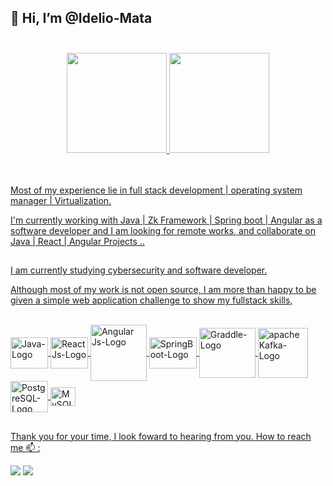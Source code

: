 ## 👋 Hi, I’m @Idelio-Mata  </br> </br> 

<div align="center">
  <a href="https://github.com/idelio-mata">
  <img height="160em" src="https://github-readme-stats.vercel.app/api?username=idelio-mata&show_icons=true&theme=dark&include_all_commits=true&count_private=true"/>
  <img height="160em" src="https://github-readme-stats.vercel.app/api/top-langs/?username=idelio-mata&layout=compact&langs_count=7&theme=dark"/>
 </div>
 </br> </br>


Most of my experience lie in full stack development | operating system manager | Virtualization.

 I'm currently working with Java | Zk Framework | Spring boot | Angular as a software developer and
 I am looking for remote works, and collaborate on Java | React | Angular Projects ..

##
##

I am currently studying cybersecurity and software developer.

Although most of my work is not open source, I am more than happy to be given a simple web application challenge to show my fullstack skills,

<div style="display: inline_block"><br>

 <img align="center" alt="Java-Logo" height="50" width="60" src="https://cdn.jsdelivr.net/gh/devicons/devicon/icons/java/java-original-wordmark.svg" />
 <img align="center" alt="ReactJs-Logo" height="50" width="60" src="https://cdn.jsdelivr.net/gh/devicons/devicon/icons/react/react-original-wordmark.svg" />
 <img align="center" alt="Angular Js-Logo" height="90" width="90" src="https://cdn.jsdelivr.net/gh/devicons/devicon/icons/angularjs/angularjs-original-wordmark.svg" />
 
<img align="center" alt="SpringBoot-Logo" height="50" width="76"  src="https://cdn.jsdelivr.net/gh/devicons/devicon/icons/spring/spring-original-wordmark.svg" />
<img align="center" alt="Graddle-Logo" height="80" width="90" src="https://cdn.jsdelivr.net/gh/devicons/devicon/icons/gradle/gradle-plain-wordmark.svg" />
<img align="center" alt="apache Kafka-Logo" height="80" width="80" src="https://cdn.jsdelivr.net/gh/devicons/devicon/icons/apachekafka/apachekafka-original-wordmark.svg" />

              
<img align="center" alt="PostgreSQL-Logo" height="50" width="60" src="https://cdn.jsdelivr.net/gh/devicons/devicon/icons/postgresql/postgresql-plain-wordmark.svg" />
 <img align="center" alt="MySQL-Logo" height="30" width="40" src="https://cdn.jsdelivr.net/gh/devicons/devicon/icons/mysql/mysql-original.svg" />
</div>

##
##
##
Thank you for your time, I look foward to hearing from you.     How to reach me 📫 :
<div> 
 <a href = "mailto:idelioteofilomata@gmail.com"><img src="https://img.shields.io/badge/-Gmail-%23333?style=for-the-badge&logo=gmail&logoColor=white" target="_blank"></a> 
  <a href="https://www.linkedin.com/in/idélioteófilomata" target="_blank"><img src="https://img.shields.io/badge/-LinkedIn-%230077B5?style=for-the-badge&logo=linkedin&logoColor=white" target="_blank"></a> 
 
</div>
